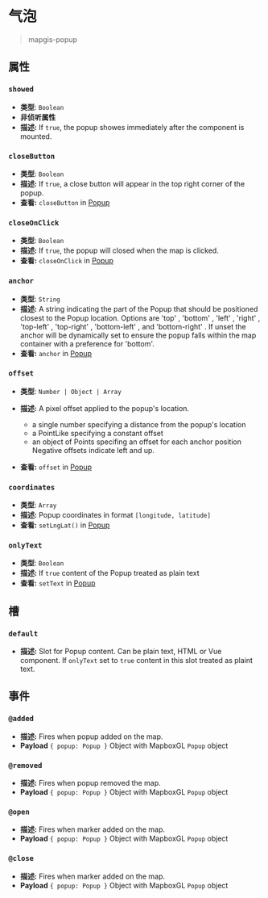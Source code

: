 # 气泡

> mapgis-popup

## 属性

### `showed`

- **类型**: `Boolean`
- **非侦听属性**
- **描述:** If `true`, the popup showes immediately after the component is mounted.

### `closeButton`

- **类型**: `Boolean`
- **描述:** If `true`, a close button will appear in the top right corner of the popup.
- **查看:** `closeButton` in [Popup](https://docs.mapbox.com/mapbox-gl-js/api/#popup)

### `closeOnClick`

- **类型**: `Boolean`
- **描述:** If `true`, the popup will closed when the map is clicked.
- **查看:** `closeOnClick` in [Popup](https://docs.mapbox.com/mapbox-gl-js/api/#popup)

### `anchor`

- **类型**: `String`
- **描述:** A string indicating the part of the Popup that should be positioned closest to the Popup location. Options are 'top' , 'bottom' , 'left' , 'right' , 'top-left' , 'top-right' , 'bottom-left' , and 'bottom-right' . If unset the anchor will be dynamically set to ensure the popup falls within the map container with a preference for 'bottom'.
- **查看:** `anchor` in [Popup](https://docs.mapbox.com/mapbox-gl-js/api/#popup)

### `offset`

- **类型**: `Number | Object | Array`
- **描述:** A pixel offset applied to the popup's location.

  - a single number specifying a distance from the popup's location
  - a PointLike specifying a constant offset
  - an object of Points specifing an offset for each anchor position Negative offsets indicate left and up.

- **查看:** `offset` in [Popup](https://docs.mapbox.com/mapbox-gl-js/api/#popup)

### `coordinates`

- **类型**: `Array`
- **描述:** Popup coordinates in format `[longitude, latitude]`
- **查看:** `setLngLat()` in [Popup](https://docs.mapbox.com/mapbox-gl-js/api/#popup#setlnglat)

### `onlyText`

- **类型**: `Boolean`
- **描述:** If `true` content of the Popup treated as plain text
- **查看:** `setText` in [Popup](https://docs.mapbox.com/mapbox-gl-js/api/#popup#settext)

## 槽

### `default`

- **描述:** Slot for Popup content. Can be plain text, HTML or Vue component. If `onlyText` set to `true` content in this slot treated as plaint text.

## 事件

### `@added`

- **描述:** Fires when popup added on the map.
- **Payload** `{ popup: Popup }` Object with MapboxGL `Popup` object

### `@removed`

- **描述:** Fires when popup removed the map.
- **Payload** `{ popup: Popup }` Object with MapboxGL `Popup` object

### `@open`

- **描述:** Fires when marker added on the map.
- **Payload** `{ popup: Popup }` Object with MapboxGL `Popup` object

### `@close`

- **描述:** Fires when marker added on the map.
- **Payload** `{ popup: Popup }` Object with MapboxGL `Popup` object
